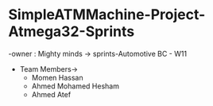 # SimpleATMMachine-Project-Atmega32-Sprints
-owner : Mighty minds -> sprints-Automotive BC - W11
- Team Members->
    - Momen Hassan 
    - Ahmed Mohamed Hesham
    - Ahmed Atef
     
